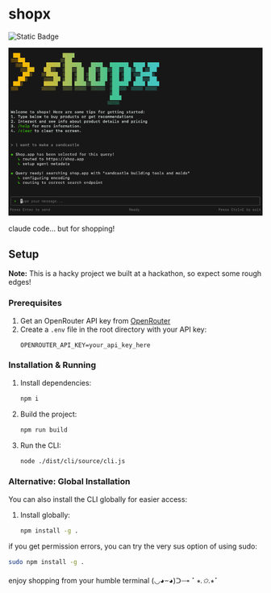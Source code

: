# shopx

![Static Badge](https://img.shields.io/badge/hack_the_north-2025-purple)

![shopx](.github/images/image.png)

claude code... but for shopping!

## Setup

**Note:** This is a hacky project we built at a hackathon, so expect some rough edges!

### Prerequisites

1. Get an OpenRouter API key from [OpenRouter](https://openrouter.ai/)
2. Create a `.env` file in the root directory with your API key:
   ```
   OPENROUTER_API_KEY=your_api_key_here
   ```

### Installation & Running

1. Install dependencies:

   ```bash
   npm i
   ```

2. Build the project:

   ```bash
   npm run build
   ```

3. Run the CLI:
   ```bash
   node ./dist/cli/source/cli.js
   ```

### Alternative: Global Installation

You can also install the CLI globally for easier access:

1. Install globally:

   ```bash
   npm install -g .
   ```

if you get permission errors, you can try the very sus option of using sudo:

```bash
sudo npm install -g .
```

enjoy shopping from your humble terminal (◡◕⏖◕)ᑐ🝐 ⠁⭒*.✩.*⭒⠁
